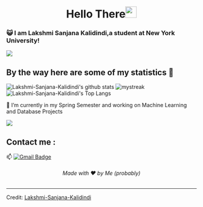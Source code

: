 <h1 align="center">Hello There<img src="https://github.com/souvikguria98/souvikguria98/blob/master/Hi.gif" width="30"> </h1>

### :smiley_cat: I am Lakshmi Sanjana Kalidindi,a student at New York University!


<a href="https://www.youtube.com/watch?v=dQw4w9WgXcQ"><img src="https://user-images.githubusercontent.com/73097560/115834477-dbab4500-a447-11eb-908a-139a6edaec5c.gif"></a>

## By the way here are some of my statistics 🚀
![Lakshmi-Sanjana-Kalidindi's github stats](https://github-readme-stats.vercel.app/api?username=Lakshmi-Sanjana-Kalidindi&show_icons=true&theme=tokyonight)
<img src="https://github-readme-streak-stats.herokuapp.com/?user=Lakshmi-Sanjana-Kalidindi&theme=tokyonight" alt="mystreak"/>
![Lakshmi-Sanjana-Kalidindi's Top Langs](https://github-readme-stats.vercel.app/api/top-langs/?username=Lakshmi-Sanjana-Kalidindi&theme=tokyonight&layout=compact)

🌱 I’m currently in my Spring Semester and working on Machine Learning and Database Projects

<a href="https://www.youtube.com/watch?v=dQw4w9WgXcQ"><img src="https://user-images.githubusercontent.com/73097560/115834477-dbab4500-a447-11eb-908a-139a6edaec5c.gif"></a>

## Contact me : 
📫 [![Gmail Badge](https://img.shields.io/badge/-asanjanakalidindi5595@gmail.com-blue?style=flat-roundedrectangle&logo=Gmail&logoColor=white&link=mailto:sanjanakalidindi5595@gmail.com)](sanjanakalidindi5595@gmail.com)
<h6 align="center">Made with ❤️ by Me (probably)</h6>

------
Credit: [Lakshmi-Sanjana-Kalidindi](https://github.com/Lakshmi-Sanjana-Kalidindi)
